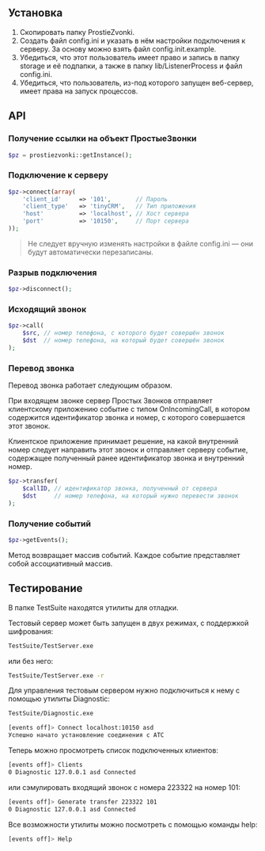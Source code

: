 Установка
---------

1. Скопировать папку ProstieZvonki.
2. Создать файл config.ini и указать в нём настройки подключения к серверу. За основу можно взять файл config.init.example.
3. Убедиться, что этот пользователь имеет право и запись в папку storage и её подпапки, а также в папку lib/ListenerProcess и файл config.ini. 
4. Убедиться, что пользователь, из-под которого запущен веб-сервер, имеет права на запуск процессов.

API
---

### Получение ссылки на объект ПростыеЗвонки

```php
$pz = prostiezvonki::getInstance();
```

### Подключение к серверу

```php
$pz->connect(array(
	'client_id'     => '101',       // Пароль
	'client_type'   => 'tinyCRM',   // Тип приложения
	'host'          => 'localhost', // Хост сервера
	'port'          => '10150',     // Порт сервера
));
```

> Не следует вручную изменять настройки в файле config.ini — они будут автоматически перезаписаны.

### Разрыв подключения

```php
$pz->disconnect();
```

### Исходящий звонок

```php
$pz->call(
	$src, // номер телефона, с которого будет совершён звонок
	$dst  // номер телефона, на который будет совершён звонок
);
```

### Перевод звонка

Перевод звонка работает следующим образом.

При входящем звонке сервер Простых Звонков отправляет клиентскому приложению событие с типом OnIncomingCall, в котором содержится идентификатор звонка и номер, с которого совершается этот звонок.

Клиентское приложение принимает решение, на какой внутренний номер следует направить этот звонок и отправляет серверу событие, содержащее полученный ранее идентификатор звонка и внутренний номер.

```php
$pz->transfer(
	$callID, // идентификатор звонка, полученный от сервера
	$dst     // номер телефона, на который нужно перевести звонок
);
```

### Получение событий

```php
$pz->getEvents();
```

Метод возвращает массив событий. Каждое событие представляет собой ассоциативный массив.

Тестирование
------------

В папке TestSuite находятся утилиты для отладки.

Тестовый сервер может быть запущен в двух режимах, с поддержкой шифрования:

```bash
TestSuite/TestServer.exe
```

или без него:

```bash
TestSuite/TestServer.exe -r
```

Для управления тестовым сервером нужно подключиться к нему с помощью утилиты Diagnostic:

```bash
TestSuite/Diagnostic.exe

[events off]> Connect localhost:10150 asd
Успешно начато установление соединения с АТС
```

Теперь можно просмотреть список подключенных клиентов:

```bash
[events off]> Clients
0 Diagnostic 127.0.0.1 asd Connected
```

или сэмулировать входящий звонок с номера 223322 на номер 101:

```bash
[events off]> Generate transfer 223322 101
0 Diagnostic 127.0.0.1 asd Connected
```

Все возможности утилиты можно посмотреть с помощью команды help:

```bash
[events off]> Help
```